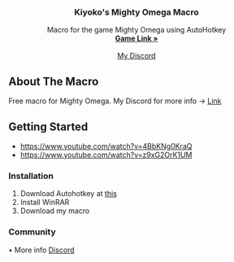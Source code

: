 <div id="top"></div>

<h3 align="center">Kiyoko's Mighty Omega Macro</h3>

  <p align="center">
    Macro for the game Mighty Omega using AutoHotkey
    <br />
    <a href="https://www.roblox.com/games/4878988249"><strong>Game Link »</strong></a>
    <br />
    <br />
    <a href="https://discord.gg/RCc6ntue5j">My Discord</a>
  </p>
</div>








## About The Macro
Free macro for Mighty Omega. My Discord for more info → [Link](https://discord.gg/RCc6ntue5j)





<!-- GETTING STARTED -->
## Getting Started

- https://www.youtube.com/watch?v=4BbKNg0KraQ
- https://www.youtube.com/watch?v=z9xG2OrK1UM



### Installation

1. Download Autohotkey at [this](https://www.autohotkey.com/)
2. Install WinRAR
3. Download my macro

### Community
   • More info [Discord](https://discord.gg/RCc6ntue5j)




<!-- <p align="right">(<a href="#top">back to top</a>)</p>



